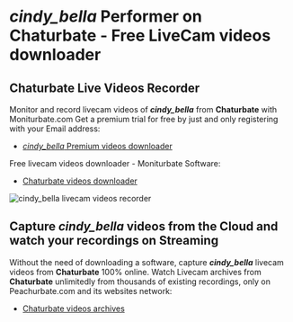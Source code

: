 # _cindy_bella_ Performer on Chaturbate - Free LiveCam videos downloader

## Chaturbate Live Videos Recorder

Monitor and record livecam videos of **_cindy_bella_** from **Chaturbate** with Moniturbate.com
Get a premium trial for free by just and only registering with your Email address:
* [_cindy_bella_ Premium videos downloader](https://moniturbate.com/request-demo-licence-key.html)

Free livecam videos downloader - Moniturbate Software:
* [Chaturbate videos downloader](https://moniturbate.com/moniturbate-download-software.html)

![_cindy_bella_ livecam videos recorder](https://peachurnet.com/templates/moniturbate-software.png)


## Capture _cindy_bella_ videos from the Cloud and watch your recordings on Streaming

Without the need of downloading a software, capture **_cindy_bella_** livecam videos from **Chaturbate** 100% online.
Watch Livecam archives from **Chaturbate** unlimitedly from thousands of existing recordings, only on Peachurbate.com and its websites network:
* [Chaturbate videos archives](https://peachurnet.com/)